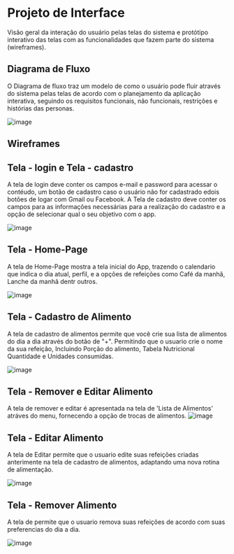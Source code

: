 
# Projeto de Interface

Visão geral da interação do usuário pelas telas do sistema e protótipo interativo das telas com as funcionalidades que fazem parte do sistema (wireframes).

## Diagrama de Fluxo

O Diagrama de fluxo traz um modelo de como o usuário pode fluir através do sistema pelas telas de acordo com o planejamento da aplicação interativa, seguindo os requisitos funcionais, não funcionais, restrições e histórias das personas.



![image](https://github.com/robertagdf/pmv-ads-2023-2-e3-proj-mov-t3-time4-fit/assets/93801572/0fae8cd6-4bac-4642-b9e6-accb4606436d)



## Wireframes<br>


## Tela - login e  Tela - cadastro 

A tela de login deve conter os campos e-mail e password para acessar o contéudo, um botão de cadastro caso o usuário não for cadastrado edois botões de logar com Gmail ou Facebook.
A Tela de cadastro deve conter os campos para as informações necessárias para a realização do cadastro e a opção de selecionar qual o seu objetivo com o app.

![image](https://github.com/robertagdf/pmv-ads-2023-2-e3-proj-mov-t3-time4-fit/assets/93801572/bec33ed4-acc6-4cff-ac53-ffa6123e4222)


## Tela - Home-Page 

A tela de Home-Page mostra a tela inicial do App, trazendo o calendario que indica o dia atual, perfil, e a opções de refeições como Café da manhã, Lanche da manhã dentr outros.

![image](https://github.com/robertagdf/pmv-ads-2023-2-e3-proj-mov-t3-time4-fit/assets/93801572/28ad95b6-4685-4b46-b5c2-b9802afbaa17)

## Tela - Cadastro de Alimento 

A tela de cadastro de alimentos permite que você crie sua lista de alimentos do dia a dia através do botão de "+". Permitindo que o usuario crie o nome da sua refeição,
Incluindo Porção do alimento, Tabela Nutricional Quantidade e Unidades consumidas.

![image](https://github.com/robertagdf/pmv-ads-2023-2-e3-proj-mov-t3-time4-fit/assets/93801572/13ba88f9-c65b-4585-8de0-e0f489fe27ea)

## Tela - Remover e Editar Alimento

A tela de remover e editar é apresentada na tela de 'Lista de Alimentos' atráves do menu, fornecendo a opção de trocas de alimentos.
![image](https://github.com/robertagdf/pmv-ads-2023-2-e3-proj-mov-t3-time4-fit/assets/93801572/66743289-315d-4a3b-9f6e-428ef1460e4e)

## Tela - Editar Alimento 

A tela de Editar permite que o usuario edite suas refeições criadas anterimente na tela de cadastro de alimentos, adaptando uma nova rotina de alimentação.

![image](https://github.com/robertagdf/pmv-ads-2023-2-e3-proj-mov-t3-time4-fit/assets/93801572/086879fe-0427-4dbc-b6ea-c68a80801227)



## Tela - Remover Alimento 

A tela de permite que o usuario remova suas refeições de acordo com suas preferencias do dia a dia.

![image](https://github.com/robertagdf/pmv-ads-2023-2-e3-proj-mov-t3-time4-fit/assets/93801572/875631f0-a40f-4bbc-aea0-b2846283fc57)

